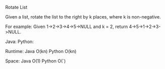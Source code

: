 Rotate List  

Given a list, rotate the list to the right by k places, where k is non-negative.

For example:
Given 1->2->3->4->5->NULL and k = 2,
return 4->5->1->2->3->NULL.

Java:
Python:


Runtime:
Java O(kn) Python O(kn)

Space:
Java O(1) Python O(`)
